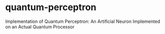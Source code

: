 # quantum-perceptron
Implementation of Quantum Perceptron: An Artificial Neuron Implemented on an Actual Quantum Processor
